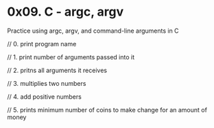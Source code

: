 # 0x09. C - argc, argv

Practice using argc, argv, and command-line arguments in C

// 0. print program name

// 1. print number of arguments passed into it

// 2. pritns all arguments it receives

// 3. multiplies two numbers

// 4. add positive numbers

// 5. prints minimum number of coins to make change for an amount of money